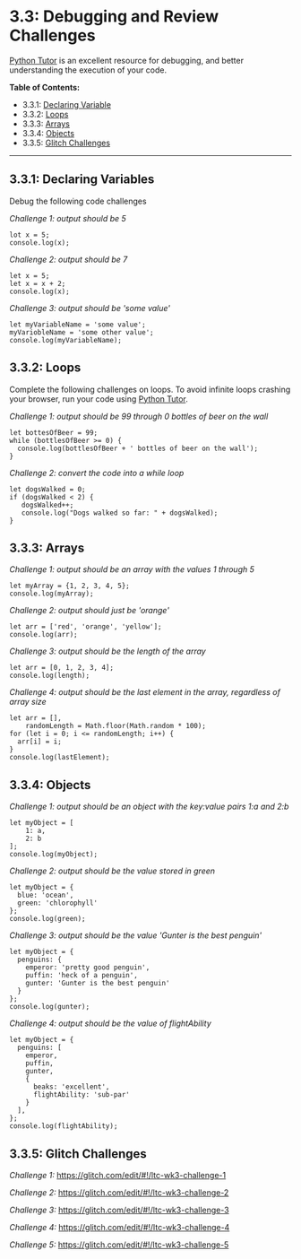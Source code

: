 # 3.3: Debugging and Review Challenges

[Python Tutor](http://pythontutor.com/javascript.html#mode=edit) is an excellent resource for debugging, and better understanding the execution of your code.

**Table of Contents:**  
  - 3.3.1: [Declaring Variable](#331-declaring-variables)
  - 3.3.2: [Loops](#332-loops)
  - 3.3.3: [Arrays](#333-arrays)
  - 3.3.4: [Objects](#334-objects)
  - 3.3.5: [Glitch Challenges](#335-glitch-challenges)

<hr/>


## 3.3.1: Declaring Variables
Debug the following code challenges

*Challenge 1: output should be 5*
```
lot x = 5;
console.log(x);
```

*Challenge 2: output should be 7*
```
let x = 5;
let x = x + 2;
console.log(x);
```

*Challenge 3: output should be 'some value'*
```
let myVariableName = 'some value';
myVariobleName = 'some other value';
console.log(myVariableName);
```

## 3.3.2: Loops
Complete the following challenges on loops. To avoid infinite loops crashing your browser, run your code using [Python Tutor](http://pythontutor.com/javascript.html#mode=edit).

*Challenge 1: output should be 99 through 0 bottles of beer on the wall*
```
let bottesOfBeer = 99;
while (bottlesOfBeer >= 0) {
  console.log(bottlesOfBeer + ' bottles of beer on the wall');
}
```

*Challenge 2: convert the code into a while loop*
```
let dogsWalked = 0;
if (dogsWalked < 2) {
   dogsWalked++;
   console.log("Dogs walked so far: " + dogsWalked); 
}
```

## 3.3.3: Arrays

*Challenge 1: output should be an array with the values 1 through 5*
```
let myArray = {1, 2, 3, 4, 5};
console.log(myArray);
```

*Challenge 2: output should just be 'orange'*
```
let arr = ['red', 'orange', 'yellow'];
console.log(arr);
```


*Challenge 3: output should be the length of the array*
```
let arr = [0, 1, 2, 3, 4];
console.log(length);
```

*Challenge 4: output should be the last element in the array, regardless of array size*
```
let arr = [],
    randomLength = Math.floor(Math.random * 100);
for (let i = 0; i <= randomLength; i++) {
  arr[i] = i;
}
console.log(lastElement);
```

## 3.3.4: Objects

*Challenge 1: output should be an object with the key:value pairs 1:a and 2:b*
```
let myObject = [
    1: a,
    2: b
];
console.log(myObject);
```

*Challenge 2: output should be the value stored in green*
```
let myObject = {
  blue: 'ocean',
  green: 'chlorophyll'
};
console.log(green);
```

*Challenge 3: output should be the value 'Gunter is the best penguin'*
```
let myObject = {
  penguins: {
    emperor: 'pretty good penguin',
    puffin: 'heck of a penguin',
    gunter: 'Gunter is the best penguin'
  }
};
console.log(gunter);
```

*Challenge 4: output should be the value of flightAbility*
```
let myObject = {
  penguins: [
    emperor,
    puffin,
    gunter,
    {
      beaks: 'excellent',
      flightAbility: 'sub-par'
    }
  ],
};
console.log(flightAbility);
```

## 3.3.5: Glitch Challenges
*Challenge 1:*
https://glitch.com/edit/#!/ltc-wk3-challenge-1

*Challenge 2:*
https://glitch.com/edit/#!/ltc-wk3-challenge-2

*Challenge 3:*
https://glitch.com/edit/#!/ltc-wk3-challenge-3

*Challenge 4:*
https://glitch.com/edit/#!/ltc-wk3-challenge-4

*Challenge 5:*
https://glitch.com/edit/#!/ltc-wk3-challenge-5
